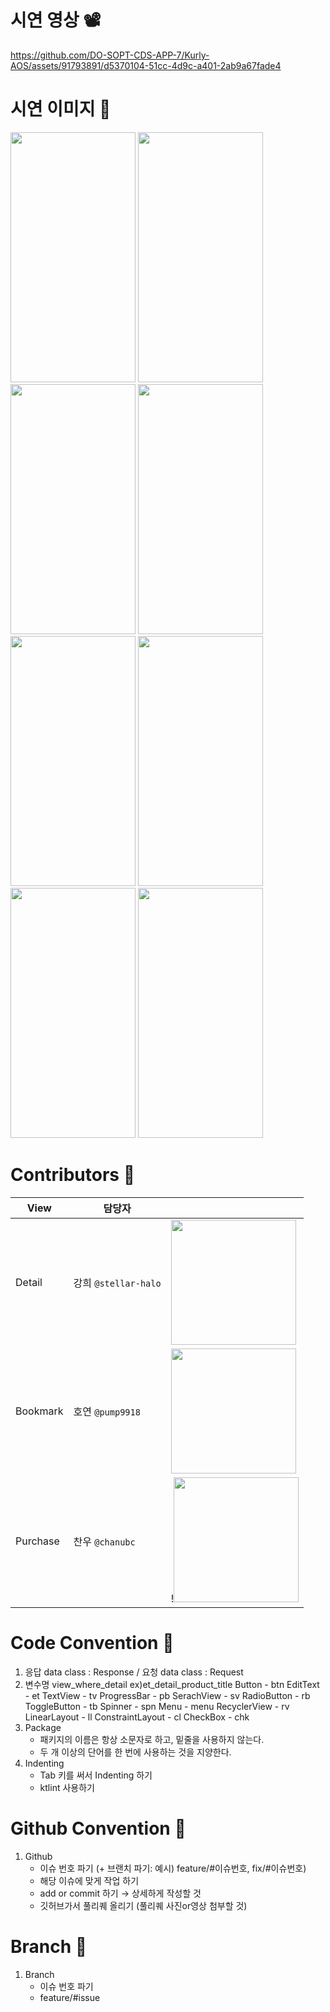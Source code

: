 # 시연 영상 📽
https://github.com/DO-SOPT-CDS-APP-7/Kurly-AOS/assets/91793891/d5370104-51cc-4d9c-a401-2ab9a67fade4

# 시연 이미지 📸
<img src="https://github.com/DO-SOPT-CDS-APP-7/Kurly-AOS/assets/91793891/703e8b7e-0a51-42fe-bad7-bc4c9371912f" width="200" height="400"/>
<img src="https://github.com/DO-SOPT-CDS-APP-7/Kurly-AOS/assets/91793891/2719b32c-fb04-4ca1-b1c6-eb47499385c6" width="200" height="400"/>
<img src="https://github.com/DO-SOPT-CDS-APP-7/Kurly-AOS/assets/91793891/7b5f13f4-5f83-486a-bc27-b4154ae27a89" width="200" height="400"/>
<img src="https://github.com/DO-SOPT-CDS-APP-7/Kurly-AOS/assets/91793891/9afbdebc-2ad9-4f91-8b75-ff1416808418" width="200" height="400"/>
<img src="https://github.com/DO-SOPT-CDS-APP-7/Kurly-AOS/assets/91793891/b25050c8-1cb9-405e-a6a8-48c294fc219f" width="200" height="400"/>
<img src="https://github.com/DO-SOPT-CDS-APP-7/Kurly-AOS/assets/91793891/eb00fec9-abeb-41a9-acfe-293f4ad4a67e" width="200" height="400"/>
<img src="https://github.com/DO-SOPT-CDS-APP-7/Kurly-AOS/assets/91793891/609f3d02-8628-4d23-9ed8-5069cc674609" width="200" height="400"/>
<img src="https://github.com/DO-SOPT-CDS-APP-7/Kurly-AOS/assets/91793891/f0861d3a-6864-4bdb-ac2c-8e0c919eb7bf" width="200" height="400"/>

# Contributors 💜
|View|담당자||
|------|---|---|
|Detail|강희 ```@stellar-halo```|<img src="https://avatars.githubusercontent.com/u/91793891?v=4"  width="200" height="200"/>|
|Bookmark|호연 ```@pump9918```|<img src="https://avatars.githubusercontent.com/u/125239880?v=4"  width="200" height="200"/>|
|Purchase|찬우 ```@chanubc```| !<img src="https://avatars.githubusercontent.com/u/106955456?v=4"  width="200" height="200"/>|

# Code Convention 🎇

1. 응답 data class : Response / 요청 data class : Request
2. 변수명 view_where_detail ex)et_detail_product_title
Button - btn
EditText - et
TextView - tv
ProgressBar - pb
SerachView - sv
RadioButton - rb
ToggleButton - tb
Spinner - spn
Menu - menu
RecyclerView - rv
LinearLayout - ll
ConstraintLayout - cl
CheckBox - chk
3. Package
   - 패키지의 이름은 항상 소문자로 하고, 밑줄을 사용하지 않는다.
   - 두 개 이상의 단어를 한 번에 사용하는 것을 지양한다.
4. Indenting
   - Tab 키를 써서 Indenting 하기
   - ktlint 사용하기
     
# Github Convention 📑

1. Github
   - 이슈 번호 파기 (+ 브랜치 파기: 예시) feature/#이슈번호, fix/#이슈번호)
   - 해당 이슈에 맞게 작업 하기
   - add or commit 하기 → 상세하게 작성할 것
   - 깃허브가서 풀리퀘 올리기 (풀리퀘 사진or영상 첨부할 것)
  
# Branch 🌴

1. Branch
   - 이슈 번호 파기
   - feature/#issue
